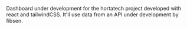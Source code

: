 Dashboard under development for the hortatech project developed with react and tailwindCSS. It'll use data from an API under development by fibsen.
